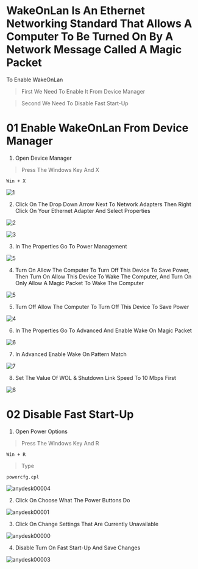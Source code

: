 # WakeOnLan Is An Ethernet Networking Standard That Allows A Computer To Be Turned On By A Network Message Called A Magic Packet

To Enable WakeOnLan 

>First We Need To Enable It From Device Manager

>Second We Need To Disable Fast Start-Up 


# 01 Enable WakeOnLan From Device Manager

1. Open Device Manager
>Press The Windows Key And X  

```
Win + X
```

![1](https://user-images.githubusercontent.com/94680549/228818684-46b49e43-9b0d-4e0d-ad1f-d8bddb2a2332.png)

2. Click On The Drop Down Arrow Next To Network Adapters Then Right Click On Your Ethernet Adapter And Select Properties

![2](https://user-images.githubusercontent.com/94680549/228819339-9df08fa1-5d46-4f00-8840-a9e0da452830.png)

![3](https://user-images.githubusercontent.com/94680549/228823264-e2ae2191-c8f4-45df-82ed-1348c1889da3.jpg)

3. In The Properties Go To Power Management

![5](https://user-images.githubusercontent.com/94680549/228820806-ba6b9ad3-f8eb-48de-bbe5-f97668b6c7e9.jpg)

4. Turn On Allow The Computer To Turn Off This Device To Save Power, Then Turn On Allow This Device To Wake The Computer, And Turn On Only Allow A Magic Packet To Wake The Computer 

![5](https://user-images.githubusercontent.com/94680549/228821317-6aef7cff-17f1-4fd3-88a3-b27d186ca99b.png)

5. Turn Off Allow The Computer To Turn Off This Device To Save Power

![4](https://user-images.githubusercontent.com/94680549/228833972-a863a60d-cea1-4738-862a-acdfca187927.png)

6. In The Properties Go To Advanced And Enable Wake On Magic Packet 

![6](https://user-images.githubusercontent.com/94680549/228821826-20c468b5-ceb2-4581-9de6-7a417c40db3c.jpg)

7. In Advanced Enable Wake On Pattern Match

![7](https://user-images.githubusercontent.com/94680549/228822081-64ea2e3c-019a-4450-9bc1-6c12c774c1c6.jpg)

8. Set The Value Of WOL & Shutdown Link Speed To 10 Mbps First

![8](https://user-images.githubusercontent.com/94680549/228822931-8b589697-e118-4f32-a57a-d4e08d04afb4.jpg)

# 02 Disable Fast Start-Up

1. Open Power Options
>Press The Windows Key And R
```
Win + R
```
>Type
```
powercfg.cpl
```

![anydesk00004](https://user-images.githubusercontent.com/94680549/228832922-641fc970-47be-4d8f-a538-ed0f37f43c20.png)

2. Click On Choose What The Power Buttons Do

![anydesk00001](https://user-images.githubusercontent.com/94680549/228832987-a7bcff9c-3517-4d77-8ec6-fd4281b6e7ae.png)

3. Click On Change Settings That Are Currently Unavailable

![anydesk00000](https://user-images.githubusercontent.com/94680549/228833300-58bf51f8-374c-4986-b2be-7e38783e756f.png)

4. Disable Turn On Fast Start-Up And Save Changes 

![anydesk00003](https://user-images.githubusercontent.com/94680549/228833579-834a006a-0b45-4723-9b96-1f3b2c198843.png)



